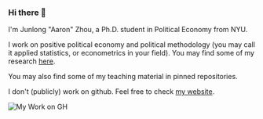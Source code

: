 ### Hi there 👋

I'm Junlong "Aaron" Zhou, a Ph.D. student in Political Economy from NYU. 

I work on positive political economy and political methodology (you may call it applied statistics, or econometrics in your field). You may find some of my research [here](https://scholar.google.com/citations?user=LadSnrMAAAAJ).

You may also find some of my teaching material in pinned repositories. 

I don't (publicly) work on github. Feel free to check [my website](https://www.zhoujunlong.com/).

![My Work on GH](https://github-readme-stats.vercel.app/api/?username=zjl0714&show_icons=true&title_color=fff&icon_color=79ff97&text_color=9f9f9f&bg_color=151515)
